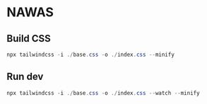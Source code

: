 # NAWAS

## Build CSS

```powershell
npx tailwindcss -i ./base.css -o ./index.css --minify
```

## Run dev

```powershell
npx tailwindcss -i ./base.css -o ./index.css --watch --minify
```
